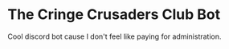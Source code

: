 # The Cringe Crusaders Club Bot

Cool discord bot cause I don't feel like paying for administration.
